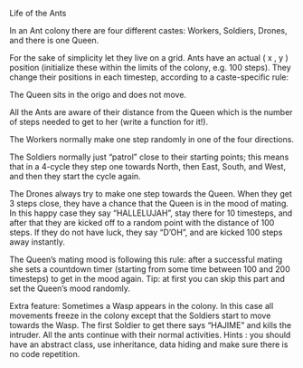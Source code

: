 Life of the Ants

In an Ant colony there are four different castes: Workers, Soldiers, Drones, and there is one Queen.

For the sake of simplicity let they live on a grid. Ants have an actual ( x , y ) position 
(initialize these within the limits of the colony, e.g. 100 steps). 
They change their positions in each timestep, according to a caste-specific rule:

The Queen sits in the origo and does not move.

All the Ants are aware of their distance from the Queen which is the number of 
steps needed to get to her (write a function for it!).

The Workers normally make one step randomly in one of the four directions.


The Soldiers normally just “patrol” close to their starting points; this means that 
in a 4-cycle they step one towards North, then East, South, and West, and then they start the cycle again.


The Drones always try to make one step towards the Queen. When they get 3 steps close, they have a chance
that the Queen is in the mood of mating. In this happy case they say “HALLELUJAH”, stay there for 10 timesteps,
and after that they are kicked off to a random point with the distance of 100 steps. If they do not have luck, 
they say “D’OH”, and are kicked 100 steps away instantly.


The Queen’s mating mood is following this rule: after a successful mating she sets a countdown timer 
(starting from some time between 100 and 200 timesteps) to get in the mood again. 
Tip: at first you can skip this part and set the Queen’s mood randomly.

Extra feature: Sometimes a Wasp appears in the colony. In this case all movements freeze in the colony except that the Soldiers start to move towards the Wasp. The first Soldier to get there says “HAJIME” and kills the intruder. All the ants continue with their normal activities.
Hints : you should have an abstract class, use inheritance, data hiding and make sure there is no code repetition.
